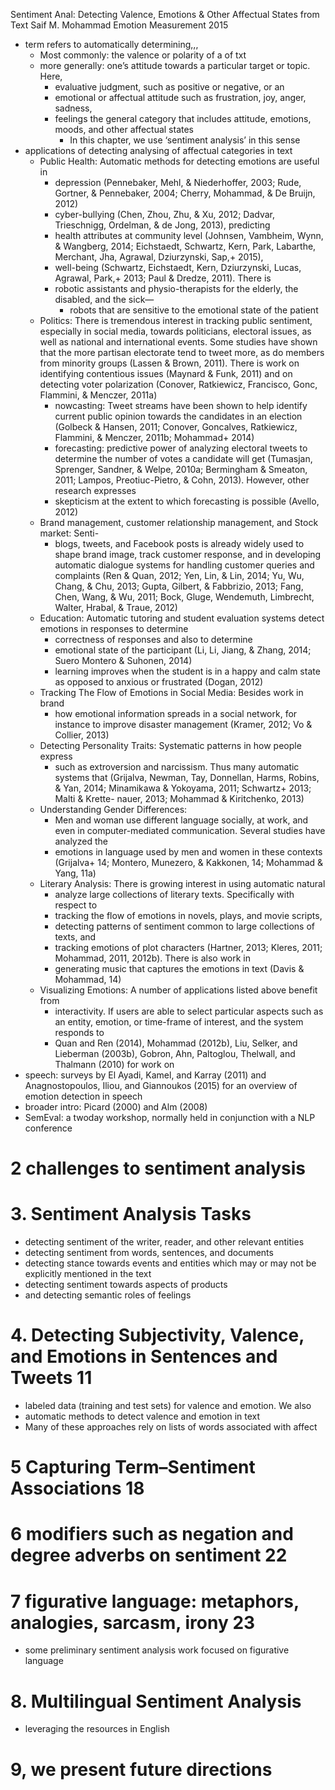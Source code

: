 Sentiment Anal: Detecting Valence, Emotions & Other Affectual States from Text
Saif M. Mohammad
Emotion Measurement 2015

* term refers to automatically determining,,,
  * Most commonly: the valence or polarity of a of txt
  * more generally: one’s attitude towards a particular target or topic.  Here,
    * evaluative judgment, such as positive or negative, or an
    * emotional or affectual attitude such as frustration, joy, anger, sadness,
    * feelings the general category that includes attitude, emotions, moods, and
      other affectual states
      * In this chapter, we use ‘sentiment analysis’ in this sense
* applications of detecting analysing of affectual categories in text
  * Public Health: Automatic methods for detecting emotions are useful in
    * depression (Pennebaker, Mehl, & Niederhoffer, 2003;
      Rude, Gortner, & Pennebaker, 2004; Cherry, Mohammad, & De Bruijn, 2012)
    * cyber-bullying (Chen, Zhou, Zhu, & Xu, 2012; Dadvar, Trieschnigg,
      Ordelman, & de Jong, 2013), predicting
    * health attributes at community level
      (Johnsen, Vambheim, Wynn, & Wangberg, 2014; Eichstaedt, Schwartz, Kern,
      Park, Labarthe, Merchant, Jha, Agrawal, Dziurzynski, Sap,+ 2015),
    * well-being (Schwartz, Eichstaedt, Kern, Dziurzynski, Lucas, Agrawal,
      Park,+ 2013; Paul & Dredze, 2011). There is
    * robotic assistants and physio-therapists
      for the elderly, the disabled, and the sick—
      * robots that are sensitive to the emotional state of the patient
  * Politics: There is tremendous interest in tracking public sentiment,
    especially in social media, towards politicians, electoral issues, as well
    as national and international events. Some studies have shown that the more
    partisan electorate tend to tweet more, as do members from minority groups
    (Lassen & Brown, 2011). There is work on identifying contentious issues
    (Maynard & Funk, 2011) and on detecting voter polarization (Conover,
    Ratkiewicz, Francisco, Gonc, Flammini, & Menczer, 2011a)
    * nowcasting: Tweet streams have been shown to help identify current public
      opinion towards the candidates in an election (Golbeck & Hansen, 2011;
      Conover, Goncalves, Ratkiewicz, Flammini, & Menczer, 2011b; Mohammad+
      2014)
    * forecasting: predictive power of analyzing electoral tweets to determine
      the number of votes a candidate will get (Tumasjan, Sprenger, Sandner, &
      Welpe, 2010a; Bermingham & Smeaton, 2011; Lampos, Preotiuc-Pietro, & Cohn,
      2013). However, other research expresses
    * skepticism at the extent to which forecasting is possible (Avello, 2012)
  * Brand management, customer relationship management, and Stock market: Senti-
    * blogs, tweets, and Facebook posts is already widely used
      to shape brand image, track customer response, and in developing automatic
      dialogue systems for handling customer queries and complaints
      (Ren & Quan, 2012; Yen, Lin, & Lin, 2014; Yu, Wu, Chang, & Chu, 2013;
      Gupta, Gilbert, & Fabbrizio, 2013; Fang, Chen, Wang, & Wu, 2011; Bock,
      Gluge, Wendemuth, Limbrecht, Walter, Hrabal, & Traue, 2012)
  * Education: Automatic tutoring and student evaluation systems detect emotions
    in responses to determine
    * correctness of responses and also to determine
    * emotional state of the participant (Li, Li, Jiang, & Zhang, 2014; Suero
      Montero & Suhonen, 2014)
    * learning improves when the student is in a happy and calm state
      as opposed to anxious or frustrated (Dogan, 2012)
  * Tracking The Flow of Emotions in Social Media: Besides work in brand
    * how emotional information spreads in a social network, for instance to
      improve disaster management (Kramer, 2012; Vo & Collier, 2013)
  * Detecting Personality Traits: Systematic patterns in how people express
    * such as extroversion and narcissism. Thus many automatic systems that
      (Grijalva, Newman, Tay, Donnellan, Harms, Robins, & Yan, 2014; Minamikawa
      & Yokoyama, 2011; Schwartz+ 2013; Malti & Krette- nauer, 2013;
      Mohammad & Kiritchenko, 2013)
  * Understanding Gender Differences:
    * Men and woman use different language socially, at work, and even in
      computer-mediated communication. Several studies have analyzed the
    * emotions in language used by men and women in these contexts
      (Grijalva+ 14; Montero, Munezero, & Kakkonen, 14; Mohammad & Yang, 11a)
  * Literary Analysis: There is growing interest in using automatic natural
    * analyze large collections of literary texts. Specifically with respect to
    * tracking the flow of emotions in novels, plays, and movie scripts,
    * detecting patterns of sentiment common to large collections of texts, and
    * tracking emotions of plot characters (Hartner, 2013; Kleres, 2011;
      Mohammad, 2011, 2012b). There is also work in
    * generating music that captures the emotions in text (Davis & Mohammad, 14)
  * Visualizing Emotions: A number of applications listed above benefit from
    * interactivity. If users are able to select particular aspects such as an
      entity, emotion, or time-frame of interest, and the system responds to
    * Quan and Ren (2014), Mohammad (2012b), Liu, Selker, and Lieberman (2003b),
      Gobron, Ahn, Paltoglou, Thelwall, and Thalmann (2010) for work on
* speech: surveys by El Ayadi, Kamel, and Karray (2011) and Anagnostopoulos,
  Iliou, and Giannoukos (2015) for an overview of emotion detection in speech
* broader intro: Picard (2000) and Alm (2008)
* SemEval: a twoday workshop, normally held in conjunction with a NLP conference

# 2 challenges to sentiment analysis

# 3. Sentiment Analysis Tasks

* detecting sentiment of the writer, reader, and other relevant entities
* detecting sentiment from words, sentences, and documents
* detecting stance towards events and entities which may or may not be
  explicitly mentioned in the text
* detecting sentiment towards aspects of products
* and detecting semantic roles of feelings

# 4. Detecting Subjectivity, Valence, and Emotions in Sentences and Tweets 11

* labeled data (training and test sets) for valence and emotion. We also
* automatic methods to detect valence and emotion in text
* Many of these approaches rely on lists of words associated with affect

# 5 Capturing Term–Sentiment Associations 18

# 6 modifiers such as negation and degree adverbs on sentiment 22

# 7 figurative language: metaphors, analogies, sarcasm, irony 23

* some preliminary sentiment analysis work focused on figurative language

# 8. Multilingual Sentiment Analysis

* leveraging the resources in English

# 9, we present future directions
